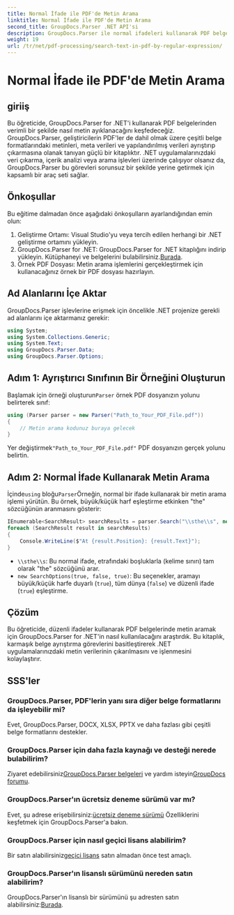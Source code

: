```yaml
---
title: Normal İfade ile PDF'de Metin Arama
linktitle: Normal İfade ile PDF'de Metin Arama
second_title: GroupDocs.Parser .NET API'si
description: GroupDocs.Parser ile normal ifadeleri kullanarak PDF belgelerinde belirli bir metni arayın. PDF metnini zahmetsizce çıkarın, analiz edin ve değiştirin.
weight: 19
url: /tr/net/pdf-processing/search-text-in-pdf-by-regular-expression/
---
```


# Normal İfade ile PDF'de Metin Arama

## giriiş
Bu öğreticide, GroupDocs.Parser for .NET'i kullanarak PDF belgelerinden verimli bir şekilde nasıl metin ayıklanacağını keşfedeceğiz. GroupDocs.Parser, geliştiricilerin PDF'ler de dahil olmak üzere çeşitli belge formatlarındaki metinleri, meta verileri ve yapılandırılmış verileri ayrıştırıp çıkarmasına olanak tanıyan güçlü bir kitaplıktır. .NET uygulamalarınızdaki veri çıkarma, içerik analizi veya arama işlevleri üzerinde çalışıyor olsanız da, GroupDocs.Parser bu görevleri sorunsuz bir şekilde yerine getirmek için kapsamlı bir araç seti sağlar.
## Önkoşullar
Bu eğitime dalmadan önce aşağıdaki önkoşulların ayarlandığından emin olun:
1. Geliştirme Ortamı: Visual Studio'yu veya tercih edilen herhangi bir .NET geliştirme ortamını yükleyin.
2.  GroupDocs.Parser for .NET: GroupDocs.Parser for .NET kitaplığını indirip yükleyin. Kütüphaneyi ve belgelerini bulabilirsiniz.[Burada](https://releases.groupdocs.com/parser/net/).
3. Örnek PDF Dosyası: Metin arama işlemlerini gerçekleştirmek için kullanacağınız örnek bir PDF dosyası hazırlayın.

## Ad Alanlarını İçe Aktar
GroupDocs.Parser işlevlerine erişmek için öncelikle .NET projenize gerekli ad alanlarını içe aktarmanız gerekir:
```csharp
using System;
using System.Collections.Generic;
using System.Text;
using GroupDocs.Parser.Data;
using GroupDocs.Parser.Options;
```
## Adım 1: Ayrıştırıcı Sınıfının Bir Örneğini Oluşturun
 Başlamak için örneği oluşturun`Parser` örnek PDF dosyanızın yolunu belirterek sınıf:
```csharp
using (Parser parser = new Parser("Path_to_Your_PDF_File.pdf"))
{
    // Metin arama kodunuz buraya gelecek
}
```
 Yer değiştirmek`"Path_to_Your_PDF_File.pdf"` PDF dosyanızın gerçek yolunu belirtin.
## Adım 2: Normal İfade Kullanarak Metin Arama
 İçinde`using` bloğu`Parser`Örneğin, normal bir ifade kullanarak bir metin arama işlemi yürütün. Bu örnek, büyük/küçük harf eşleştirme etkinken "the" sözcüğünün aranmasını gösterir:
```csharp
IEnumerable<SearchResult> searchResults = parser.Search("\\sthe\\s", new SearchOptions(true, false, true));
foreach (SearchResult result in searchResults)
{
    Console.WriteLine($"At {result.Position}: {result.Text}");
}
```
- `\\sthe\\s`: Bu normal ifade, etrafındaki boşluklarla (kelime sınırı) tam olarak "the" sözcüğünü arar.
- `new SearchOptions(true, false, true)`: Bu seçenekler, aramayı büyük/küçük harfe duyarlı (`true`), tüm dünya (`false`) ve düzenli ifade (`true`) eşleştirme.

## Çözüm
Bu öğreticide, düzenli ifadeler kullanarak PDF belgelerinde metin aramak için GroupDocs.Parser for .NET'in nasıl kullanılacağını araştırdık. Bu kitaplık, karmaşık belge ayrıştırma görevlerini basitleştirerek .NET uygulamalarınızdaki metin verilerinin çıkarılmasını ve işlenmesini kolaylaştırır.

## SSS'ler
### GroupDocs.Parser, PDF'lerin yanı sıra diğer belge formatlarını da işleyebilir mi?
Evet, GroupDocs.Parser, DOCX, XLSX, PPTX ve daha fazlası gibi çeşitli belge formatlarını destekler.
### GroupDocs.Parser için daha fazla kaynağı ve desteği nerede bulabilirim?
 Ziyaret edebilirsiniz[GroupDocs.Parser belgeleri](https://tutorials.groupdocs.com/parser/net/) ve yardım isteyin[GroupDocs forumu](https://forum.groupdocs.com/c/parser/17).
### GroupDocs.Parser'ın ücretsiz deneme sürümü var mı?
 Evet, şu adrese erişebilirsiniz:[ücretsiz deneme sürümü](https://releases.groupdocs.com/) Özelliklerini keşfetmek için GroupDocs.Parser'a bakın.
### GroupDocs.Parser için nasıl geçici lisans alabilirim?
 Bir satın alabilirsiniz[geçici lisans](https://purchase.groupdocs.com/temporary-license/) satın almadan önce test amaçlı.
### GroupDocs.Parser'ın lisanslı sürümünü nereden satın alabilirim?
 GroupDocs.Parser'ın lisanslı bir sürümünü şu adresten satın alabilirsiniz:[Burada](https://purchase.groupdocs.com/buy).